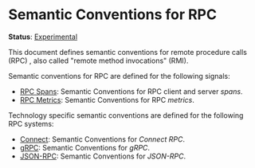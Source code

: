 <!--- Hugo front matter used to generate the website version of this page:
linkTitle: RPC
path_base_for_github_subdir:
  from: content/en/docs/specs/semconv/rpc/_index.md
  to: rpc/README.md
--->

# Semantic Conventions for RPC

**Status**: [Experimental][DocumentStatus]

This document defines semantic conventions for remote procedure calls (RPC)
, also called "remote method invocations" (RMI).

Semantic conventions for RPC are defined for the following signals:

* [RPC Spans](rpc-spans.md): Semantic Conventions for RPC client and server *spans*.
* [RPC Metrics](rpc-metrics.md): Semantic Conventions for RPC *metrics*.

Technology specific semantic conventions are defined for the following RPC systems:

* [Connect](connect-rpc.md): Semantic Conventions for *Connect RPC*.
* [gRPC](grpc.md): Semantic Conventions for *gRPC*.
* [JSON-RPC](json-rpc.md): Semantic Conventions for *JSON-RPC*.

[DocumentStatus]: https://github.com/open-telemetry/opentelemetry-specification/tree/v1.22.0/specification/document-status.md
